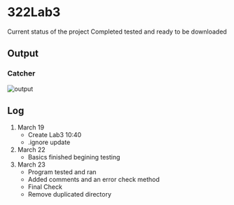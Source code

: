 # 322Lab3
Current status of the project
Completed tested and ready to be downloaded
## Output
### Catcher
![output](https://media.discordapp.net/attachments/636118401080885259/691783663154888724/OutputLab3.PNG)
## Log
1. March 19
   - Create Lab3 10:40
   - .ignore update
2. March 22
   - Basics finished begining testing
3. March 23
   - Program tested and ran
   - Added comments and an error check method
   - Final Check
   - Remove duplicated directory
